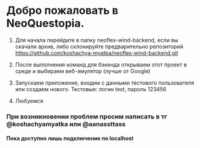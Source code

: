 # Добро пожаловать в NeoQuestopia.

1) Для начала перейдите в папку neoflex-wind-backend, если вы скачали архив, 
либо склонируйте предварительно репозиторий https://github.com/koshachya-myatka/neoflex-wind-backend.git

2) После выполнения команд для бэкенда открываем этот проект в среде и выбираем веб-эмулятор (лучше от Google)

3) Запускаем приложение, входим с данными тестового пользователя или создаем нового. Тестовые: 
логин test, пароль 123456

4) Любуемся

### При возникновении проблем просим написать в тг @koshachyamyatka или @aanassttass
#### Пока доступно лишь подключение по localhost
